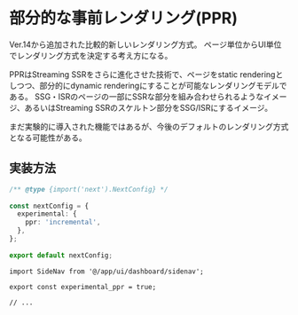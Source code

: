 # 部分的な事前レンダリング(PPR)
Ver.14から追加された比較的新しいレンダリング方式。
ページ単位からUI単位でレンダリング方式を決定する考え方になる。

PPRはStreaming SSRをさらに進化させた技術で、ページをstatic renderingとしつつ、部分的にdynamic renderingにすることが可能なレンダリングモデルである。
SSG・ISRのページの一部にSSRな部分を組み合わせられるようなイメージ、あるいはStreaming SSRのスケルトン部分をSSG/ISRにするイメージ。

まだ実験的に導入された機能ではあるが、今後のデフォルトのレンダリング方式となる可能性がある。

## 実装方法

```ts:next.config.ts
/** @type {import('next').NextConfig} */
 
const nextConfig = {
  experimental: {
    ppr: 'incremental',
  },
};
 
export default nextConfig;
```

```tsx:layout.tsx
import SideNav from '@/app/ui/dashboard/sidenav';
 
export const experimental_ppr = true;
 
// ...
```
